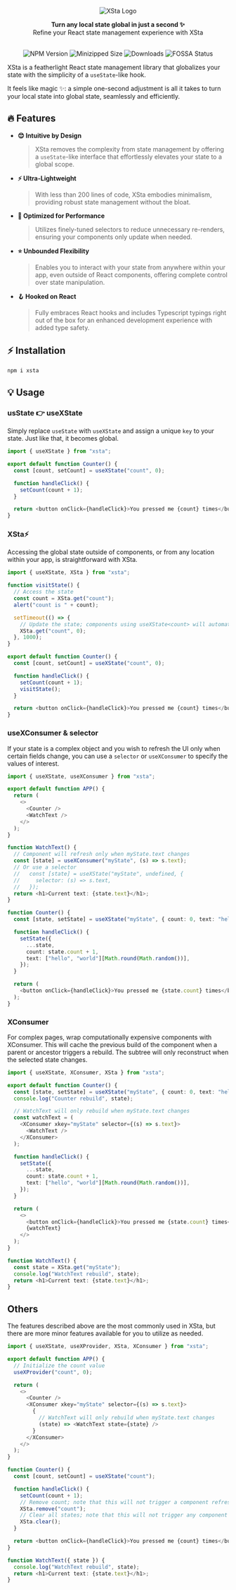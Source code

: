 <div align="center">

![XSta Logo](/assets/cover.webp)

<div align="center"><strong>Turn any local state global in just a second ✨</strong></div>
<div align="center">Refine your React state management experience with XSta</div>
<br/>

![NPM Version](https://badgen.net/npm/v/xsta) ![Minizipped Size](https://badgen.net/bundlephobia/minzip/xsta) ![Downloads](https://img.shields.io/npm/dm/xsta.svg) ![FOSSA Status](https://app.fossa.com/api/projects/git%2Bgithub.com%2Fidootop%2Fxsta.svg?type=small)

</div>

XSta is a featherlight React state management library that globalizes your state with the simplicity of a `useState`-like hook.

It feels like magic ✨: a simple one-second adjustment is all it takes to turn your local state into global state, seamlessly and efficiently.

## 🔥 Features

- **😊 Intuitive by Design**
  > XSta removes the complexity from state management by offering a `useState`-like interface that effortlessly elevates your state to a global scope.
- **⚡️ Ultra-Lightweight**
  > With less than 200 lines of code, XSta embodies minimalism, providing robust state management without the bloat.
- **💪 Optimized for Performance**
  > Utilizes finely-tuned selectors to reduce unnecessary re-renders, ensuring your components only update when needed.
- **⭐️ Unbounded Flexibility**
  > Enables you to interact with your state from anywhere within your app, even outside of React components, offering complete control over state manipulation.
- **🪝 Hooked on React**
  > Fully embraces React hooks and includes Typescript typings right out of the box for an enhanced development experience with added type safety.

## ⚡️ Installation

```bash
npm i xsta
```

## 💡 Usage

### usState 👉 useXState

Simply replace `useState` with `useXState` and assign a unique `key` to your state. Just like that, it becomes global.

```typescript
import { useXState } from "xsta";

export default function Counter() {
  const [count, setCount] = useXState("count", 0);

  function handleClick() {
    setCount(count + 1);
  }

  return <button onClick={handleClick}>You pressed me {count} times</button>;
}
```

### XSta⚡️

Accessing the global state outside of components, or from any location within your app, is straightforward with XSta.

```typescript
import { useXState, XSta } from "xsta";

function visitState() {
  // Access the state
  const count = XSta.get("count");
  alert("count is " + count);

  setTimeout(() => {
    // Update the state; components using useXState<count> will automatically refresh
    XSta.get("count", 0);
  }, 1000);
}

export default function Counter() {
  const [count, setCount] = useXState("count", 0);

  function handleClick() {
    setCount(count + 1);
    visitState();
  }

  return <button onClick={handleClick}>You pressed me {count} times</button>;
}
```

### useXConsumer & selector

If your state is a complex object and you wish to refresh the UI only when certain fields change, you can use a `selector` or `useXConsumer` to specify the values of interest.

```typescript
import { useXState, useXConsumer } from "xsta";

export default function APP() {
  return (
    <>
      <Counter />
      <WatchText />
    </>
  );
}

function WatchText() {
  // Component will refresh only when myState.text changes
  const [state] = useXConsumer("myState", (s) => s.text);
  // Or use a selector
  //   const [state] = useXState("myState", undefined, {
  //     selector: (s) => s.text,
  //   });
  return <h1>Current text: {state.text}</h1>;
}

function Counter() {
  const [state, setState] = useXState("myState", { count: 0, text: "hello" });

  function handleClick() {
    setState({
      ...state,
      count: state.count + 1,
      text: ["hello", "world"][Math.round(Math.random())],
    });
  }

  return (
    <button onClick={handleClick}>You pressed me {state.count} times</button>
  );
}
```

### XConsumer

For complex pages, wrap computationally expensive components with XConsumer. This will cache the previous build of the component when a parent or ancestor triggers a rebuild. The subtree will only reconstruct when the selected state changes.

```typescript
import { useXState, XConsumer, XSta } from "xsta";

export default function Counter() {
  const [state, setState] = useXState("myState", { count: 0, text: "hello" });
  console.log("Counter rebuild", state);

  // WatchText will only rebuild when myState.text changes
  const watchText = (
    <XConsumer xkey="myState" selector={(s) => s.text}>
      <WatchText />
    </XConsumer>
  );

  function handleClick() {
    setState({
      ...state,
      count: state.count + 1,
      text: ["hello", "world"][Math.round(Math.random())],
    });
  }

  return (
    <>
      <button onClick={handleClick}>You pressed me {state.count} times</button>
      {watchText}
    </>
  );
}

function WatchText() {
  const state = XSta.get("myState");
  console.log("WatchText rebuild", state);
  return <h1>Current text: {state.text}</h1>;
}
```

## Others

The features described above are the most commonly used in XSta, but there are more minor features available for you to utilize as needed.

```typescript
import { useXState, useXProvider, XSta, XConsumer } from "xsta";

export default function APP() {
  // Initialize the count value
  useXProvider("count", 0);

  return (
    <>
      <Counter />
      <XConsumer xkey="myState" selector={(s) => s.text}>
        {
          // WatchText will only rebuild when myState.text changes
          (state) => <WatchText state={state} />
        }
      </XConsumer>
    </>
  );
}

function Counter() {
  const [count, setCount] = useXState("count");

  function handleClick() {
    setCount(count + 1);
    // Remove count; note that this will not trigger a component refresh
    XSta.remove("count");
    // Clear all states; note that this will not trigger any component refresh
    XSta.clear();
  }

  return <button onClick={handleClick}>You pressed me {count} times</button>;
}

function WatchText({ state }) {
  console.log("WatchText rebuild", state);
  return <h1>Current text: {state.text}</h1>;
}
```
